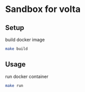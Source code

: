 # Sandbox for volta

## Setup

build docker image 

```bash
make build
```

## Usage

run docker container

```bash
make run
```

